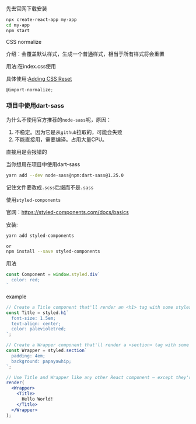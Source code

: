 先去官网下载安装

```bash
npx create-react-app my-app
cd my-app
npm start
```





CSS normalize

介绍：会覆盖默认样式，生成一个普通样式，相当于所有样式将会重置

用法:在index.css使用

具体使用:[Adding CSS Reset](https://create-react-app.dev/docs/adding-css-reset)

```js
@import-normalize;
```



### 项目中使用dart-sass

为什么不使用官方推荐的`node-sass`呢，原因：

1. 不稳定。因为它是从`github`拉取的，可能会失败
2. 不能直接用，需要编译。占用大量CPU。



直接用是会报错的

当你想用在项目中使用dart-sass

```bash
yarn add --dev node-sass@npm:dart-sass@1.25.0
```

记住文件要改成`.scss`后缀而不是`.sass`





使用`styled-conponents`



官网：https://styled-components.com/docs/basics

安装:

```bash
yarn add styled-components 

or
npm install --save styled-components
```



 用法

```jsx
const Component = window.styled.div`
  color: red;
`
```

example

```jsx
// Create a Title component that'll render an <h1> tag with some styles
const Title = styled.h1`
  font-size: 1.5em;
  text-align: center;
  color: palevioletred;
`;

// Create a Wrapper component that'll render a <section> tag with some styles
const Wrapper = styled.section`
  padding: 4em;
  background: papayawhip;
`;

// Use Title and Wrapper like any other React component – except they're styled!
render(
  <Wrapper>
    <Title>
      Hello World!
    </Title>
  </Wrapper>
);
```

